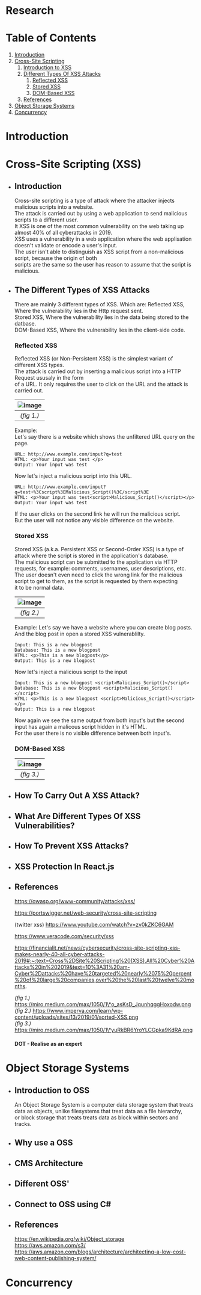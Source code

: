 # **Research**

# Table of Contents
1. [Introduction](#Introduction)
2. [Cross-Site Scripting](#XSS)
    1. [Introduction to XSS](#XSSIntroduction)
    2. [Different Types Of XSS Attacks](#XSSAttacks)
        1. [Reflected XSS](#ReflectedXSS)
        2. [Stored XSS](#StoredXSS)
        3. [DOM-Based XSS](#DOMBasedXSS)
    3. [References](#XSSReferences)
3. [Object Storage Systems](#OSS)
4. [Concurrency](#Concurrency)

# Introduction <a id="Introduction"></a>  

# Cross-Site Scripting (XSS) <a id="XSS"></a>  

- ## Introduction <a id="XSSIntroduction"> </a>  
    Cross-site scripting is a type of attack where the attacker injects malicious scripts into a website.  
    The attack is carried out by using a web application to send malicious scripts to a different user.  
    It XSS is one of the most common vulnerability  on the web taking up almost 40% of all cyberattacks in 2019.  
    XSS uses a vulnerability  in a web application where the web applisation doesn't validate or encode a user's input.  
    The user isn't able to distinguish as XSS script from a non-malicious script, because the origin of both   
    scripts are the same so the user has reason to assume that the script is malicious.  

- ## The Different Types of XSS Attacks<a id="XSSAttacks"></a>
    There are mainly 3 different types of XSS. Which are: 
    Reflected XSS, Where the vulnerability lies in the Http request sent.  
    Stored XSS, Where the vulnerability lies in the data being stored to the datbase.  
    DOM-Based XSS, Where the vulnerability lies in the client-side code.  

    ### **Reflected XSS**<a id="ReflectedXSS"> </a>
    Reflected XSS (or Non-Persistent XSS) is the simplest variant of different XSS types.  
    The attack is carried out by inserting a malicious script into a HTTP Request ususaly in the form  
    of a URL. It only requires the user to click on the URL and the attack is carried out.  
    
    | ![image](/Images/reflected-xss.png)|
    |:--:|
    | *(fig 1.)*|

    Example:  
    Let's say there is a website which shows the unfiltered URL query on the page.  
    ```
    URL: http://www.example.com/input?q=test  
    HTML: <p>Your input was test </p>  
    Output: Your input was test
    ```    

    Now let's inject a malicious script into this URL.  
    ```
    URL: http://www.example.com/input?q=test+%3Cscript%3EMalicious_Script()%3C/script%3E  
    HTML: <p>Your input was test<script>Malicious_Script()</script></p>  
    Output: Your input was test  
    ```  
    If the user clicks on the second link he will run the malicious script.  
    But the user will not notice any visible difference on the website.

    ### **Stored XSS <a id="StoredXSS"></a>**  
    Stored XSS (a.k.a. Persistent XSS or Second-Order XSS) is a type of attack where the script is stored in the application's database.   
    The malicious script can be submitted to the application via HTTP requests, for example: comments, usernames, user descriptions, etc.  
    The user doesn't even need to click the wrong link for the malicious script to get to them, as the script is requested by them expecting  
    it to be normal data.

    | ![image](/Images/stored-xss.png)|
    |:--:|
    | *(fig 2.)*|  

    Example:
    Let's say we have a website where you can create blog posts. And the blog post in open a stored XSS vulnerablilty.
    ```
    Input: This is a new blogpost
    Database: This is a new blogpost
    HTML: <p>This is a new blogpost</p>
    Output: This is a new blogpost
    ```  
    Now let's inject a malicious script to the input
    ```
    Input: This is a new blogpost <script>Malicious_Script()</script>
    Database: This is a new blogpost <script>Malicious_Script()</script>
    HTML: <p>This is a new blogpost <script>Malicious_Script()</script></p>
    Output: This is a new blogpost
    ```    
    Now again we see the same output from both input's but the second input has again a malicous script hidden in it's HTML.  
    For the user there is no visible difference between both input's.

    ### **DOM-Based XSS <a id="DOMBasedXSS"></a>**  
    
    | ![image](/Images/DOM-Based-XSS.png)|
    |:--:|
    | *(fig 3.)*| 

- ## How To Carry Out A XSS Attack?

- ## What Are Different Types Of XSS Vulnerabilities?

- ## How To Prevent XSS Attacks?

- ## XSS Protection In React.js

- ## References<a id="XSSReferences"></a>
    https://owasp.org/www-community/attacks/xss/  
    
    https://portswigger.net/web-security/cross-site-scripting
   
    (twitter xss) https://www.youtube.com/watch?v=zv0kZKC6GAM  
    
    https://www.veracode.com/security/xss

    https://financialit.net/news/cybersecurity/cross-site-scripting-xss-makes-nearly-40-all-cyber-attacks-2019#:~:text=Cross%2DSite%20Scripting%20(XSS),All%20Cyber%20Attacks%20in%202019&text=10%3A31%20am-Cyber%2Dattacks%20have%20targeted%20nearly%2075%20percent%20of%20large%20companies,over%20the%20last%20twelve%20months.  
    
    *(fig 1.)* https://miro.medium.com/max/1050/1\*o_asKsD_JqunhqggHoxodw.png  
    *(fig 2.)* https://www.imperva.com/learn/wp-content/uploads/sites/13/2019/01/sorted-XSS.png  
    *(fig 3.)* https://miro.medium.com/max/1050/1\*yuRkBR6YroYLCGpka9KdRA.png  
    #### DOT - Realise as an expert
# Object Storage Systems <a id="OSS"></a>  
 - ## Introduction to OSS
    An Object Storage System is a computer data storage system that treats data as objects, unlike filesystems that treat data as a file hierarchy,  
    or block storage that treats treats data as block within sectors and tracks.
 - ## Why use a OSS
 - ## CMS Architecture
 - ## Different OSS'
 - ## Connect to OSS using C#
 - ## References<a id="OSSReferences">  
    https://en.wikipedia.org/wiki/Object_storage  
    https://aws.amazon.com/s3/  
    https://aws.amazon.com/blogs/architecture/architecting-a-low-cost-web-content-publishing-system/  
# Concurrency <a id="Concurrency"></a>   